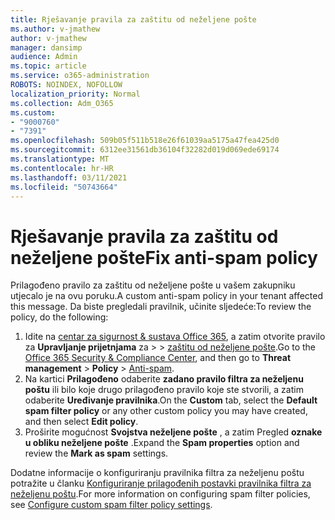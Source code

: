 ```yaml
---
title: Rješavanje pravila za zaštitu od neželjene pošte
ms.author: v-jmathew
author: v-jmathew
manager: dansimp
audience: Admin
ms.topic: article
ms.service: o365-administration
ROBOTS: NOINDEX, NOFOLLOW
localization_priority: Normal
ms.collection: Adm_O365
ms.custom:
- "9000760"
- "7391"
ms.openlocfilehash: 509b05f511b518e26f61039aa5175a47fea425d0
ms.sourcegitcommit: 6312ee31561db36104f32282d019d069ede69174
ms.translationtype: MT
ms.contentlocale: hr-HR
ms.lasthandoff: 03/11/2021
ms.locfileid: "50743664"
---
```

# <a name="fix-anti-spam-policy"></a><span data-ttu-id="40d7f-102">Rješavanje pravila za zaštitu od neželjene pošte</span><span class="sxs-lookup"><span data-stu-id="40d7f-102">Fix anti-spam policy</span></span>

<span data-ttu-id="40d7f-103">Prilagođeno pravilo za zaštitu od neželjene pošte u vašem zakupniku utjecalo je na ovu poruku.</span><span class="sxs-lookup"><span data-stu-id="40d7f-103">A custom anti-spam policy in your tenant affected this message.</span></span> <span data-ttu-id="40d7f-104">Da biste pregledali pravilnik, učinite sljedeće:</span><span class="sxs-lookup"><span data-stu-id="40d7f-104">To review the policy, do the following:</span></span>

1. <span data-ttu-id="40d7f-105">Idite na [centar za sigurnost & sustava Office 365](https://go.microsoft.com/fwlink/p/?linkid=2077143), a zatim otvorite pravilo za **Upravljanje prijetnjama** za  >    >  [zaštitu od neželjene pošte](https://go.microsoft.com/fwlink/?linkid=2101518).</span><span class="sxs-lookup"><span data-stu-id="40d7f-105">Go to the [Office 365 Security & Compliance Center](https://go.microsoft.com/fwlink/p/?linkid=2077143), and then go to **Threat management** > **Policy** > [Anti-spam](https://go.microsoft.com/fwlink/?linkid=2101518).</span></span>
2. <span data-ttu-id="40d7f-106">Na kartici **Prilagođeno** odaberite **zadano pravilo filtra za neželjenu poštu** ili bilo koje drugo prilagođeno pravilo koje ste stvorili, a zatim odaberite **Uređivanje pravilnika**.</span><span class="sxs-lookup"><span data-stu-id="40d7f-106">On the **Custom** tab, select the **Default spam filter policy** or any other custom policy you may have created, and then select **Edit policy**.</span></span>
3. <span data-ttu-id="40d7f-107">Proširite mogućnost **Svojstva neželjene pošte** , a zatim Pregled **oznake u obliku neželjene pošte** .</span><span class="sxs-lookup"><span data-stu-id="40d7f-107">Expand the **Spam properties** option and review the **Mark as spam** settings.</span></span>

<span data-ttu-id="40d7f-108">Dodatne informacije o konfiguriranju pravilnika filtra za neželjenu poštu potražite u članku [Konfiguriranje prilagođenih postavki pravilnika filtra za neželjenu poštu](https://go.microsoft.com/fwlink/?linkid=2101054).</span><span class="sxs-lookup"><span data-stu-id="40d7f-108">For more information on configuring spam filter policies, see [Configure custom spam filter policy settings](https://go.microsoft.com/fwlink/?linkid=2101054).</span></span>
